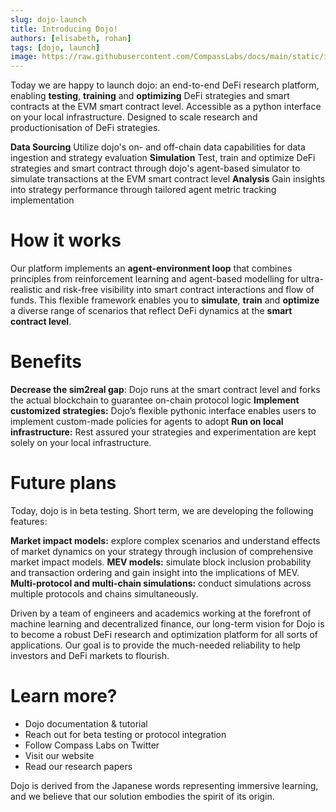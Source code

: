 ```yaml
---
slug: dojo-launch
title: Introducing Dojo!
authors: [elisabeth, rohan]
tags: [dojo, launch]
image: https://raw.githubusercontent.com/CompassLabs/docs/main/static/img/dojo.png
---
```



Today we are happy to launch dojo: an end-to-end DeFi research platform, enabling **testing**, **training** and **optimizing** DeFi strategies and smart contracts at the EVM smart contract level. Accessible as a python interface on your local infrastructure. Designed to scale research and productionisation of DeFi strategies.


<!--truncate-->
**Data Sourcing** Utilize dojo's on- and off-chain data capabilities for data ingestion and strategy evaluation
**Simulation** Test, train and optimize DeFi strategies and smart contract through dojo's agent-based simulator to simulate transactions at the EVM smart contract level
**Analysis** Gain insights into strategy performance through tailored agent metric tracking implementation

# How it works

Our platform implements an **agent-environment loop** that combines principles from reinforcement learning and agent-based modelling for ultra-realistic and risk-free visibility into smart contract interactions and flow of funds. This flexible framework enables you to **simulate**, **train** and **optimize** a diverse range of scenarios that reflect DeFi dynamics at the **smart contract level**.

# Benefits

**Decrease the sim2real gap**: Dojo runs at the smart contract level and forks the actual blockchain to guarantee on-chain protocol logic 
**Implement customized strategies:** Dojo’s flexible pythonic interface enables users to implement custom-made policies for agents to adopt
**Run on local infrastructure:** Rest assured your strategies and experimentation are kept solely on your local infrastructure.

# Future plans
Today, dojo is in beta testing. Short term, we are developing the following features:

**Market impact models:** explore complex scenarios and understand effects of market dynamics on your strategy through inclusion of comprehensive market impact models.
**MEV models:** simulate block inclusion probability and transaction ordering and gain insight into the implications of MEV.
**Multi-protocol and multi-chain simulations:** conduct simulations across multiple protocols and chains simultaneously.

Driven by a team of engineers and academics working at the forefront of machine learning and decentralized finance, our long-term vision for Dojo is to become a robust DeFi research and optimization platform for all sorts of applications. Our goal is to provide the much-needed reliability to help investors and DeFi markets to flourish.

# Learn more?

- Dojo documentation & tutorial
- Reach out for beta testing or protocol integration
- Follow Compass Labs on Twitter
- Visit our website
- Read our research papers

Dojo is derived from the Japanese words representing immersive learning, and we believe that our solution embodies the spirit of its origin.
